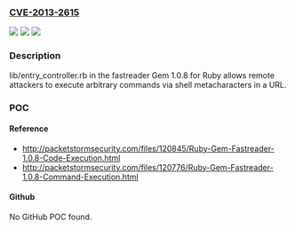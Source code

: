 ### [CVE-2013-2615](https://cve.mitre.org/cgi-bin/cvename.cgi?name=CVE-2013-2615)
![](https://img.shields.io/static/v1?label=Product&message=n%2Fa&color=blue)
![](https://img.shields.io/static/v1?label=Version&message=n%2Fa&color=blue)
![](https://img.shields.io/static/v1?label=Vulnerability&message=n%2Fa&color=brighgreen)

### Description

lib/entry_controller.rb in the fastreader Gem 1.0.8 for Ruby allows remote attackers to execute arbitrary commands via shell metacharacters in a URL.

### POC

#### Reference
- http://packetstormsecurity.com/files/120845/Ruby-Gem-Fastreader-1.0.8-Code-Execution.html
- http://packetstormsecurity.com/files/120776/Ruby-Gem-Fastreader-1.0.8-Command-Execution.html

#### Github
No GitHub POC found.


